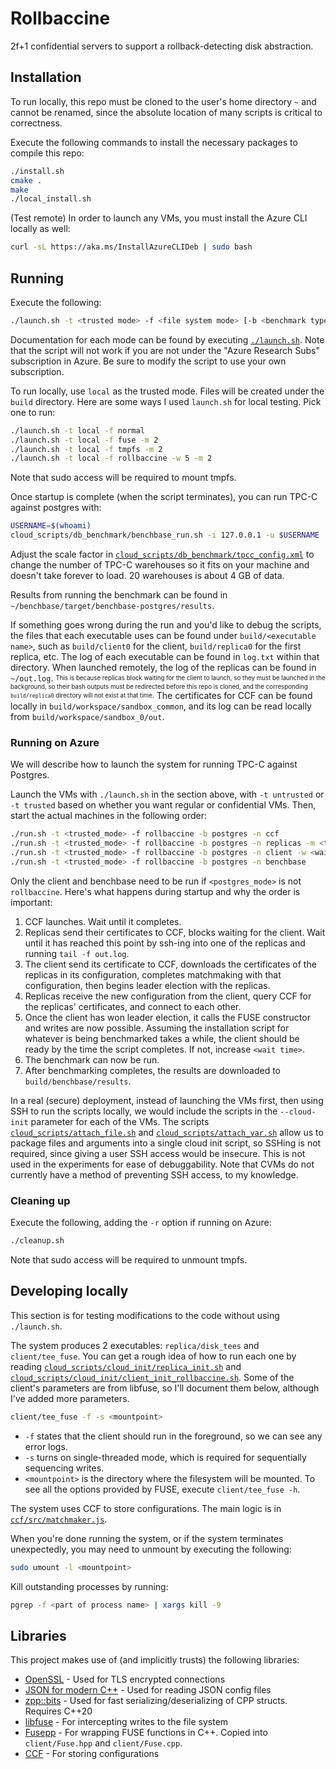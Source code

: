 # Rollbaccine
2f+1 confidential servers to support a rollback-detecting disk abstraction.

## Installation 
To run locally, this repo must be cloned to the user's home directory `~` and cannot be renamed, since the absolute location of many scripts is critical to correctness.

Execute the following commands to install the necessary packages to compile this repo:
```bash
./install.sh
cmake .
make
./local_install.sh
```

(Test remote) In order to launch any VMs, you must install the Azure CLI locally as well:
```bash
curl -sL https://aka.ms/InstallAzureCLIDeb | sudo bash
```

## Running

Execute the following:
```bash
./launch.sh -t <trusted mode> -f <file system mode> [-b <benchmark type> -w <wait time> -m <tmpfs memory>]
```
Documentation for each mode can be found by executing [`./launch.sh`](launch.sh). Note that the script will not work if you are not under the "Azure Research Subs" subscription in Azure. Be sure to modify the script to use your own subscription.

To run locally, use `local` as the trusted mode. Files will be created under the `build` directory. Here are some ways I used `launch.sh` for local testing. Pick one to run:
```bash
./launch.sh -t local -f normal
./launch.sh -t local -f fuse -m 2
./launch.sh -t local -f tmpfs -m 2
./launch.sh -t local -f rollbaccine -w 5 -m 2
```

Note that sudo access will be required to mount tmpfs.

Once startup is complete (when the script terminates), you can run TPC-C against postgres with:
```bash
USERNAME=$(whoami)
cloud_scripts/db_benchmark/benchbase_run.sh -i 127.0.0.1 -u $USERNAME
```
Adjust the scale factor in [`cloud_scripts/db_benchmark/tpcc_config.xml`](cloud_scripts/db_benchmark/tpcc_config.xml) to change the number of TPC-C warehouses so it fits on your machine and doesn't take forever to load. 20 warehouses is about 4 GB of data.

Results from running the benchmark can be found in `~/benchbase/target/benchbase-postgres/results`.

If something goes wrong during the run and you'd like to debug the scripts, the files that each executable uses can be found under `build/<executable name>`, such as `build/client0` for the client, `build/replica0` for the first replica, etc.
The log of each executable can be found in `log.txt` within that directory.
When launched remotely, the log of the replicas can be found in `~/out.log`. <sup><sub>This is because replicas block waiting for the client to launch, so they must be launched in the background, so their bash outputs must be redirected before this repo is cloned, and the corresponding `build/replica0` directory will not exist at that time.</sub></sup>
The certificates for CCF can be found locally in `build/workspace/sandbox_common`, and its log can be read locally from `build/workspace/sandbox_0/out`.

### Running on Azure

We will describe how to launch the system for running TPC-C against Postgres.

Launch the VMs with `./launch.sh` in the section above, with `-t untrusted` or `-t trusted` based on whether you want regular or confidential VMs.
Then, start the actual machines in the following order:
```bash
./run.sh -t <trusted_mode> -f rollbaccine -b postgres -n ccf
./run.sh -t <trusted_mode> -f rollbaccine -b postgres -n replicas -m <tmpfs memory>
./run.sh -t <trusted_mode> -f rollbaccine -b postgres -n client -w <wait time> -m <tmpfs memory>
./run.sh -t <trusted_mode> -f rollbaccine -b postgres -n benchbase
```

Only the client and benchbase need to be run if `<postgres_mode>` is not `rollbaccine`.
Here's what happens during startup and why the order is important:
1. CCF launches. Wait until it completes.
2. Replicas send their certificates to CCF, blocks waiting for the client. Wait until it has reached this point by ssh-ing into one of the replicas and running `tail -f out.log`.
3. The client send its certificate to CCF, downloads the certificates of the replicas in its configuration, completes matchmaking with that configuration, then begins leader election with the replicas.
4. Replicas receive the new configuration from the client, query CCF for the replicas' certificates, and connect to each other.
5. Once the client has won leader election, it calls the FUSE constructor and writes are now possible. Assuming the installation script for whatever is being benchmarked takes a while, the client should be ready by the time the script completes. If not, increase `<wait time>`.
6. The benchmark can now be run.
7. After benchmarking completes, the results are downloaded to `build/benchbase/results`.

In a real (secure) deployment, instead of launching the VMs first, then using SSH to run the scripts locally, we would include the scripts in the `--cloud-init` parameter for each of the VMs. The scripts [`cloud_scripts/attach_file.sh`](cloud_scripts/attach_file.sh) and [`cloud_scripts/attach_var.sh`](cloud_scripts/attach_var.sh) allow us to package files and arguments into a single cloud init script, so SSHing is not required, since giving a user SSH access would be insecure. This is not used in the experiments for ease of debuggability. Note that CVMs do not currently have a method of preventing SSH access, to my knowledge.

### Cleaning up

Execute the following, adding the `-r` option if running on Azure:
```bash
./cleanup.sh
```

Note that sudo access will be required to unmount tmpfs.


## Developing locally

This section is for testing modifications to the code without using `./launch.sh`.

The system produces 2 executables: `replica/disk_tees` and `client/tee_fuse`. You can get a rough idea of how to run each one by reading [`cloud_scripts/cloud_init/replica_init.sh`](cloud_scripts/cloud_init/replica_init.sh) and [`cloud_scripts/cloud_init/client_init_rollbaccine.sh`](cloud_scripts/cloud_init/client_init_rollbaccine.sh). Some of the client's parameters are from libfuse, so I'll document them below, although I've added more parameters.

```bash
client/tee_fuse -f -s <mountpoint>
```
- `-f` states that the client should run in the foreground, so we can see any error logs.
- `-s` turns on single-threaded mode, which is required for sequentially sequencing writes.
- `<mountpoint>` is the directory where the filesystem will be mounted.
To see all the options provided by FUSE, execute `client/tee_fuse -h`.

The system uses CCF to store configurations. The main logic is in [`ccf/src/matchmaker.js`](ccf/src/matchmaker.js).

When you're done running the system, or if the system terminates unexpectedly, you may need to unmount by executing the following:
```bash
sudo umount -l <mountpoint>
```

Kill outstanding processes by running:
```bash
pgrep -f <part of process name> | xargs kill -9
```

## Libraries
This project makes use of (and implicitly trusts) the following libraries:

- [OpenSSL](https://wiki.openssl.org/index.php/Main_Page) - Used for TLS encrypted connections
- [JSON for modern C++](https://github.com/nlohmann/json#examples) - Used for reading JSON config files
- [zpp::bits](https://github.com/eyalz800/zpp_bits) - Used for fast serializing/deserializing of CPP structs. Requires C++20
- [libfuse](https://github.com/libfuse/libfuse) - For intercepting writes to the file system
- [Fusepp](https://github.com/jachappell/Fusepp) - For wrapping FUSE functions in C++. Copied into `client/Fuse.hpp` and `client/Fuse.cpp`.
- [CCF](https://github.com/microsoft/CCF/) - For storing configurations